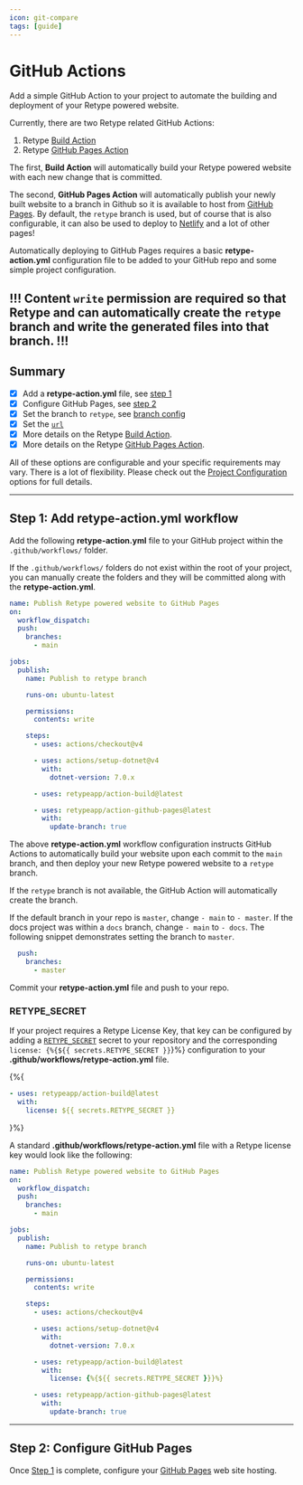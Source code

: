 ```yaml
---
icon: git-compare
tags: [guide]
---
```

# GitHub Actions

Add a simple GitHub Action to your project to automate the building and deployment of your Retype powered website.

Currently, there are two Retype related GitHub Actions:

1. Retype [Build Action](https://github.com/retypeapp/action-build)
2. Retype [GitHub Pages Action](https://github.com/retypeapp/action-github-pages)

The first, **Build Action** will automatically build your Retype powered website with each new change that is committed.

The second, **GitHub Pages Action** will automatically publish your newly built website to a branch in Github so it is available to host from [GitHub Pages](https://pages.github.com/). By default, the `retype` branch is used, but of course that is also configurable, it can also be used to deploy to [Netlify](https://www.netlify.com/) and a lot of other pages!

Automatically deploying to GitHub Pages requires a basic **retype-action.yml** configuration file to be added to your GitHub repo and some simple project configuration.

!!!
Content `write` permission are required so that Retype and can automatically create the `retype` branch and write the generated files into that branch.
!!!
---

## Summary

- [x] Add a **retype-action.yml** file, see [step 1](#step-1-add-retype-actionyml-workflow)
- [x] Configure GitHub Pages, see [step 2](/hosting/github-pages.md#step-2-configure-github-pages)
- [x] Set the branch to `retype`, see [branch config](/hosting/github-pages.md#pick-a-branch)
- [x] Set the [`url`](/hosting/github-pages.md#set-a-url)
- [x] More details on the Retype [Build Action](https://github.com/retypeapp/action-build).
- [x] More details on the Retype [GitHub Pages Action](https://github.com/retypeapp/action-github-pages).

All of these options are configurable and your specific requirements may vary. There is a lot of flexibility. Please check out the [Project Configuration](/configuration/project.md) options for full details.

---

## Step 1: Add **retype-action.yml** workflow

Add the following **retype-action.yml** file to your GitHub project within the `.github/workflows/` folder.

If the `.github/workflows/` folders do not exist within the root of your project, you can manually create the folders and they will be committed along with the **retype-action.yml**.

```yml .github/workflows/retype-action.yml
name: Publish Retype powered website to GitHub Pages
on:
  workflow_dispatch:
  push:
    branches:
      - main

jobs:
  publish:
    name: Publish to retype branch

    runs-on: ubuntu-latest

    permissions:
      contents: write

    steps:
      - uses: actions/checkout@v4

      - uses: actions/setup-dotnet@v4
        with:
          dotnet-version: 7.0.x

      - uses: retypeapp/action-build@latest

      - uses: retypeapp/action-github-pages@latest
        with:
          update-branch: true
```

The above **retype-action.yml** workflow configuration instructs GitHub Actions to automatically build your website upon each commit to the `main` branch, and then deploy your new Retype powered website to a `retype` branch.

If the `retype` branch is not available, the GitHub Action will automatically create the branch.

If the default branch in your repo is `master`, change `- main` to `- master`. If the docs project was within a `docs` branch, change `- main` to `- docs`. The following snippet demonstrates setting the branch to `master`.

```yml
  push:
    branches:
      - master
```

Commit your **retype-action.yml** file and push to your repo.

### RETYPE_SECRET

If your project requires a Retype License Key, that key can be configured by adding a [`RETYPE_SECRET`](../configuration/envvars.md/#retype_secret) secret to your repository and the corresponding `license: {%{${{ secrets.RETYPE_SECRET }}`}%} configuration to your **.github/workflows/retype-action.yml** file.

{%{
```yml
- uses: retypeapp/action-build@latest
  with:
    license: ${{ secrets.RETYPE_SECRET }}
```
}%}

A standard **.github/workflows/retype-action.yml** file with a Retype license key would look like the following:

```yml .github/workflows/retype-action.yml
name: Publish Retype powered website to GitHub Pages
on:
  workflow_dispatch:
  push:
    branches:
      - main

jobs:
  publish:
    name: Publish to retype branch

    runs-on: ubuntu-latest

    permissions:
      contents: write

    steps:
      - uses: actions/checkout@v4

      - uses: actions/setup-dotnet@v4
        with:
          dotnet-version: 7.0.x

      - uses: retypeapp/action-build@latest
        with:
          license: {%{${{ secrets.RETYPE_SECRET }}}%}

      - uses: retypeapp/action-github-pages@latest
        with:
          update-branch: true
```

---

## Step 2: Configure GitHub Pages

Once [Step 1](#step-1-add-retype-actionyml-workflow) is complete, configure your [GitHub Pages](/hosting/github-pages.md) web site hosting.
